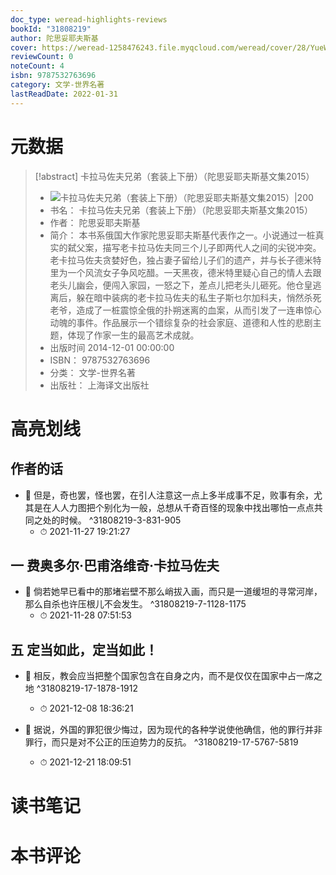 ```yaml
---
doc_type: weread-highlights-reviews
bookId: "31808219"
author: 陀思妥耶夫斯基
cover: https://weread-1258476243.file.myqcloud.com/weread/cover/28/YueWen_31808219/t7_YueWen_31808219.jpg
reviewCount: 0
noteCount: 4
isbn: 9787532763696
category: 文学-世界名著
lastReadDate: 2022-01-31
---
```

# 元数据
> [!abstract] 卡拉马佐夫兄弟（套装上下册）（陀思妥耶夫斯基文集2015）
> - ![ 卡拉马佐夫兄弟（套装上下册）（陀思妥耶夫斯基文集2015）|200](https://weread-1258476243.file.myqcloud.com/weread/cover/28/YueWen_31808219/t7_YueWen_31808219.jpg)
> - 书名： 卡拉马佐夫兄弟（套装上下册）（陀思妥耶夫斯基文集2015）
> - 作者： 陀思妥耶夫斯基
> - 简介： 本书系俄国大作家陀思妥耶夫斯基代表作之一。小说通过一桩真实的弑父案，描写老卡拉马佐夫同三个儿子即两代人之间的尖锐冲突。老卡拉马佐夫贪婪好色，独占妻子留给儿子们的遗产，并与长子德米特里为一个风流女子争风吃醋。一天黑夜，德米特里疑心自己的情人去跟老头儿幽会，便闯入家园，一怒之下，差点儿把老头儿砸死。他仓皇逃离后，躲在暗中装病的老卡拉马佐夫的私生子斯乜尔加科夫，悄然杀死老爷，造成了一桩震惊全俄的扑朔迷离的血案，从而引发了一连串惊心动魄的事件。作品展示一个错综复杂的社会家庭、道德和人性的悲剧主题，体现了作家一生的最高艺术成就。
> - 出版时间 2014-12-01 00:00:00
> - ISBN： 9787532763696
> - 分类： 文学-世界名著
> - 出版社： 上海译文出版社

# 高亮划线

## 作者的话


- 📌 但是，奇也罢，怪也罢，在引人注意这一点上多半成事不足，败事有余，尤其是在人人力图把个别化为一般，总想从千奇百怪的现象中找出哪怕一点点共同之处的时候。 ^31808219-3-831-905
    - ⏱ 2021-11-27 19:21:27 
## 一 费奥多尔·巴甫洛维奇·卡拉马佐夫


- 📌 倘若她早已看中的那堵岩壁不那么峭拔入画，而只是一道缓坦的寻常河岸，那么自杀也许压根儿不会发生。 ^31808219-7-1128-1175
    - ⏱ 2021-11-28 07:51:53 
## 五 定当如此，定当如此！


- 📌 相反，教会应当把整个国家包含在自身之内，而不是仅仅在国家中占一席之地 ^31808219-17-1878-1912
    - ⏱ 2021-12-08 18:36:21 

- 📌 据说，外国的罪犯很少悔过，因为现代的各种学说使他确信，他的罪行并非罪行，而只是对不公正的压迫势力的反抗。 ^31808219-17-5767-5819
    - ⏱ 2021-12-21 18:09:51 
# 读书笔记

# 本书评论
